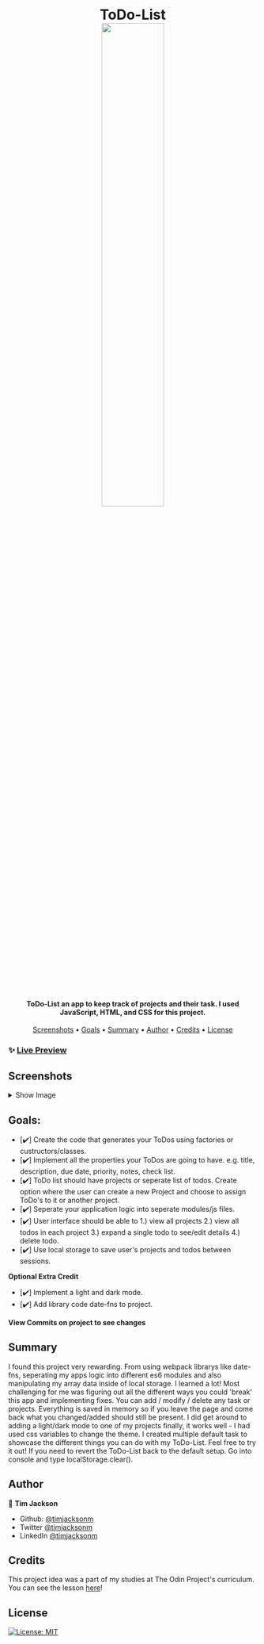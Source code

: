 <h1 align="center">
  <br>
  ToDo-List
  <br>
  <image src="dist/images/" width="50%"> 
</h1>

<h4 align="center">ToDo-List an app to keep track of projects and their task. I used JavaScript, HTML, and CSS for this project.</h4>

<p align="center">
  <a href="#screenshots">Screenshots</a> •
  <a href="#goals">Goals</a> •
  <a href="#summary">Summary</a> •
  <a href="#author">Author</a> •
    <a href="#credits">Credits</a> •
  <a href="#license">License</a>
</p>

### ✨ [Live Preview](https://timjacksonm.github.io/ToDo-List)
## Screenshots

<details>
  <summary>Show Image</summary>

  ![GIF demo](dist/images/)

The next two images showcase responsive web design for Galaxy S5 & Ipad Pro.
  <image src="dist/images/">
  <image src="dist/images/">
</details>

## Goals:
- [✔️] Create the code that generates your ToDos using factories or custructors/classes.
- [✔️] Implement all the properties your ToDos are going to have. e.g. title, description, due date, priority, notes, check list.
- [✔️] ToDo list should have projects or seperate list of todos. Create option where the user can create a new Project and choose to assign ToDo's to it or another project.
- [✔️] Seperate your application logic into seperate modules/js files.
- [✔️] User interface should be able to 1.) view all projects 2.) view all todos in each project 3.) expand a single todo to see/edit details 4.) delete todo.
- [✔️] Use local storage to save user's projects and todos between sessions.

**Optional Extra Credit**
- [✔️] Implement a light and dark mode.
- [✔️] Add library code date-fns to project.

**View Commits on project to see changes**

## Summary

I found this project very rewarding. From using webpack librarys like date-fns, seperating my apps logic into different es6 modules and also manipulating my array data inside of local storage. I learned a lot!  Most challenging for me was figuring out all the different ways you could 'break' this app and implementing fixes. You can add / modify / delete any task or projects. Everything is saved in memory so if you leave the page and come back what you changed/added should still be present. I did get around to adding a light/dark mode to one of my projects finally, it works well - I had used css variables to change the theme. I created multiple default task to showcase the different things you can do with my ToDo-List. Feel free to try it out! If you need to revert the ToDo-List back to the default setup. Go into console and type localStorage.clear().

## Author

👤 **Tim Jackson**

- Github: [@timjacksonm](https://github.com/timjacksonm)
- Twitter [@timjacksonm](https://twitter.com/timjacksonm)
- LinkedIn [@timjacksonm](https://linkedin.com/in/timjacksonm)

## Credits

This project idea was a part of my studies at The Odin Project's curriculum. You can see the lesson <a href="https://www.theodinproject.com/paths/full-stack-javascript/courses/javascript/lessons/todo-list" target="_blank">here</a>!

## License

<p>
  <a href="https://choosealicense.com/licenses/mit/">
    <img alt="License: MIT" src="https://img.shields.io/badge/License-MIT-yellow.svg">
</p>


